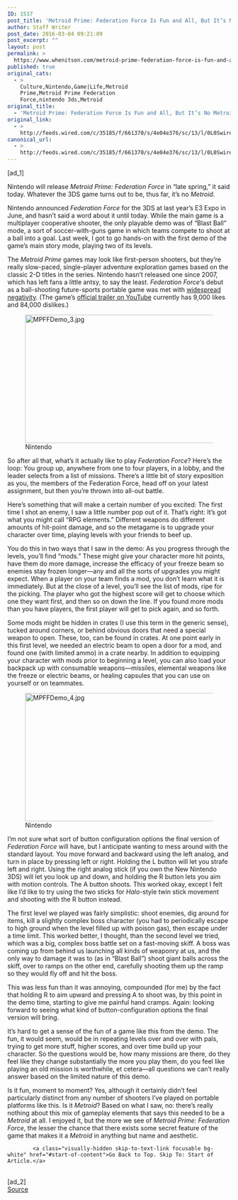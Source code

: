 ```yaml
---
ID: 1537
post_title: 'Metroid Prime: Federation Force Is Fun and All, But It’s No Metroid'
author: Staff Writer
post_date: 2016-03-04 09:21:09
post_excerpt: ""
layout: post
permalink: >
  https://www.whenitson.com/metroid-prime-federation-force-is-fun-and-all-but-its-no-metroid/
published: true
original_cats:
  - >
    Culture,Nintendo,Game|Life,Metroid
    Prime,Metroid Prime Federation
    Force,nintendo 3ds,Metroid
original_title:
  - 'Metroid Prime: Federation Force Is Fun and All, But It’s No Metroid'
original_link:
  - >
    http://feeds.wired.com/c/35185/f/661370/s/4e04e376/sc/13/l/0L0Swired0N0C20A160C0A30Cmetroid0Eprime0Efederation0Eforce0Ehands0Eon0C/story01.htm
canonical_url:
  - >
    http://feeds.wired.com/c/35185/f/661370/s/4e04e376/sc/13/l/0L0Swired0N0C20A160C0A30Cmetroid0Eprime0Efederation0Eforce0Ehands0Eon0C/story01.htm
---
```

 [ad_1]
<br><div id=""><p>Nintendo will release <em>Metroid Prime: Federation Force</em> in “late spring,” it said today. Whatever the 3DS game turns out to be, thus far, it’s no <em>Metroid</em>.</p>
<p>Nintendo announced <em>Federation Force</em> for the 3DS at last year’s E3 Expo in June, and hasn’t said a word about it until today. While the main game is a multiplayer cooperative shooter, the only playable demo was of “Blast Ball” mode, a sort of soccer-with-guns game in which teams compete to shoot at a ball into a goal. Last week, I got to go hands-on with the first demo of the game’s main story mode, playing two of its levels.</p>
<p>The <em>Metroid Prime</em> games may look like first-person shooters, but they’re really slow-paced, single-player adventure exploration games based on the classic 2-D titles in the series. Nintendo hasn’t released one since 2007, which has left fans a little antsy, to say the least. <em>Federation Force</em>‘s debut as a ball-shooting future-sports portable game was met with <a href="http://www.wired.com/2015/06/kensuke-tanabe-metroid-prime-federation-force/" target="_blank">widespread negativity</a>. (The game’s <a href="https://www.youtube.com/watch?v=sGu3Xe1uUUg" target="_blank">official trailer on YouTube</a> currently has 9,000 likes and 84,000 dislikes.)</p>
<figure attachment_1983413="" class="wp-caption landscape alignnone fader relative" data-js="fader"><a href="http://www.wired.com/wp-content/uploads/2016/03/MPFFDemo_3.jpg"><img class="size-text-column-width wp-image-1983413" src="http://www.whenitson.com/wp-content/uploads/2016/03/Metroid-Prime-Federation-Force-Is-Fun-and-All-But-Its-No-Metroid.jpg" alt="MPFFDemo_3.jpg" width="482" height="289"/></a><figcaption class="wp-caption-text link-underline"><span class="credit link-underline-sm"><span aria-hidden="true" class="ui ui ui-illo inline-block ui-credit relative opacity-5 marg-r-micro"/> Nintendo</span></figcaption></figure><p>So after all that, what’s it actually like to play <em>Federation Force</em>? Here’s the loop: You group up, anywhere from one to four players, in a lobby, and the leader selects from a list of missions. There’s a little bit of story exposition as you, the members of the Federation Force, head off on your latest assignment, but then you’re thrown into all-out battle.</p>
<p>Here’s something that will make a certain number of you excited: The first time I shot an enemy, I saw a little number pop out of it. That’s right: It’s got what you might call “RPG elements.” Different weapons do different amounts of hit-point damage, and so the metagame is to upgrade your character over time, playing levels with your friends to beef up.</p>
<p>You do this in two ways that I saw in the demo: As you progress through the levels, you’ll find “mods.” These might give your character more hit points, have them do more damage, increase the efficacy of your freeze beam so enemies stay frozen longer—any and all the sorts of upgrades you might expect. When a player on your team finds a mod, you don’t learn what it is immediately. But at the close of a level, you’ll see the list of mods, ripe for the picking. The player who got the highest score will get to choose which one they want first, and then so on down the line. If you found more mods than you have players, the first player will get to pick again, and so forth.</p>
<p>Some mods might be hidden in crates (I use this term in the generic sense), tucked around corners, or behind obvious doors that need a special weapon to open. These, too, can be found in crates. At one point early in this first level, we needed an electric beam to open a door for a mod, and found one (with limited ammo) in a crate nearby. In addition to equipping your character with mods prior to beginning a level, you can also load your backpack up with consumable weapons—missiles, elemental weapons like the freeze or electric beams, or healing capsules that you can use on yourself or on teammates.</p>
<figure attachment_1983414="" class="wp-caption landscape alignnone fader relative" data-js="fader"><a href="http://www.wired.com/wp-content/uploads/2016/03/MPFFDemo_4.jpg"><img class="size-text-column-width wp-image-1983414" src="http://www.whenitson.com/wp-content/uploads/2016/03/1457083269_372_Metroid-Prime-Federation-Force-Is-Fun-and-All-But-Its-No-Metroid.jpg" alt="MPFFDemo_4.jpg" width="482" height="289"/></a><figcaption class="wp-caption-text link-underline"><span class="credit link-underline-sm"><span aria-hidden="true" class="ui ui ui-illo inline-block ui-credit relative opacity-5 marg-r-micro"/> Nintendo</span></figcaption></figure><p>I’m not sure what sort of button configuration options the final version of <em>Federation Force</em> will have, but I anticipate wanting to mess around with the standard layout. You move forward and backward using the left analog, and turn in place by pressing left or right. Holding the L button will let you strafe left and right. Using the right analog stick (if you own the New Nintendo 3DS) will let you look up and down, and holding the R button lets you aim with motion controls. The A button shoots. This worked okay, except I felt like I’d like to try using the two sticks for <em>Halo</em>-style twin stick movement and shooting with the R button instead.</p>
<p>The first level we played was fairly simplistic: shoot enemies, dig around for items, kill a slightly complex boss character (you had to periodically escape to high ground when the level filled up with poison gas), then escape under a time limit. This worked better, I thought, than the second level we tried, which was a big, complex boss battle set on a fast-moving skiff. A boss was coming up from behind us launching all kinds of weaponry at us, and the only way to damage it was to (as in “Blast Ball”) shoot giant balls across the skiff, over to ramps on the other end, carefully shooting them up the ramp so they would fly off and hit the boss.</p>
<p>This was less fun than it was annoying, compounded (for me) by the fact that holding R to aim upward and pressing A to shoot was, by this point in the demo time, starting to give me painful hand cramps. Again: looking forward to seeing what kind of button-configuration options the final version will bring.</p>
<p>It’s hard to get a sense of the fun of a game like this from the demo. The fun, it would seem, would be in repeating levels over and over with pals, trying to get more stuff, higher scores, and over time build up your character. So the questions would be, how many missions are there, do they feel like they change substantially the more you play them, do you feel like playing an old mission is worthwhile, et cetera—all questions we can’t really answer based on the limited nature of this demo.</p>
<p>Is it fun, moment to moment? Yes, although it certainly didn’t feel particularly distinct from any number of shooters I’ve played on portable platforms like this. Is it <em>Metroid</em>? Based on what I saw, no: there’s really nothing about this mix of gameplay elements that says this needed to be a <em>Metroid</em> at all. I enjoyed it, but the more we see of <em>Metroid Prime: Federation Force</em>, the lesser the chance that there exists some secret feature of the game that makes it a <em>Metroid</em> in anything but name and aesthetic.</p>

			<a class="visually-hidden skip-to-text-link focusable bg-white" href="#start-of-content">Go Back to Top. Skip To: Start of Article.</a>

			
</div>
<br>[ad_2]
<br><a href="http://feeds.wired.com/c/35185/f/661370/s/4e04e376/sc/13/l/0L0Swired0N0C20A160C0A30Cmetroid0Eprime0Efederation0Eforce0Ehands0Eon0C/story01.htm">Source </a>